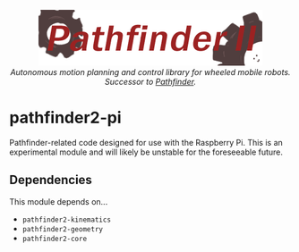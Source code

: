 <p align="center">
<img src="../media/pathfinder2-logo.png" alt="Pathfinder2">
<br>
<i>Autonomous motion planning and control library for wheeled mobile robots.</i>
<br>
<i>Successor to <a href="https://github.com/Wobblyyyy/Pathfinder">Pathfinder</a>.</i>
</p>

# pathfinder2-pi
Pathfinder-related code designed for use with the Raspberry Pi. This is an
experimental module and will likely be unstable for the foreseeable future.

## Dependencies

This module depends on...

- `pathfinder2-kinematics`
- `pathfinder2-geometry`
- `pathfinder2-core`
